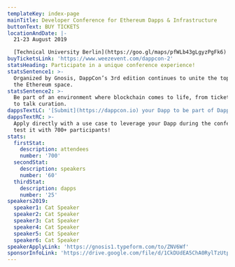 ```yaml
---
templateKey: index-page
mainTitle: Developer Conference for Ethereum Dapps & Infrastructure
buttonText: BUY TICKETS
locationAndDate: |-
  21-23 August 2019 

  [Technical University Berlin](https://goo.gl/maps/pfWLb43gLgyzPgFk6)
buyTicketsLink: 'https://www.weezevent.com/dappcon-2'
statsHeading: Participate in a unique conference experience!
statsSentence1: >-
  Organized by Gnosis, DappCon’s 3rd edition continues to unite the top minds of
  the Ethereum space.
statsSentence2: >-
  Be part of an environment where blockchain comes to life, from ticket selling
  to talk curation.
dappsTextLC: '[Submit](https://dappcon.io) your Dapp to be part of DappCon'
dappsTextRC: >-
  Apply directly with a use case to leverage your Dapp during the conference and
  test it with 700+ participants!
stats:
  firstStat:
    description: attendees
    number: '700'
  secondStat:
    description: speakers
    number: '60'
  thirdStat:
    description: dapps
    number: '25'
speakers2019:
  speaker1: Cat Speaker
  speaker2: Cat Speaker
  speaker3: Cat Speaker
  speaker4: Cat Speaker
  speaker5: Cat Speaker
  speaker6: Cat Speaker
speakerApplyLink: 'https://gnosis1.typeform.com/to/ZNV6Wf'
sponsorInfoLink: 'https://drive.google.com/file/d/1CkDUdEA5ChA0RylTzUtplVQQiJiUfTnn/view '
---
```


